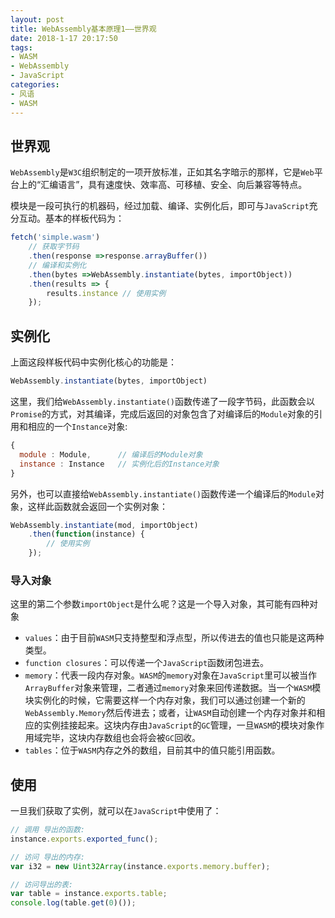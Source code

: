 ```yaml
---
layout: post
title: WebAssembly基本原理1——世界观
date: 2018-1-17 20:17:50
tags:
- WASM
- WebAssembly
- JavaScript 
categories:
- 风语
- WASM
---
```


## 世界观

`WebAssembly`是`W3C`组织制定的一项开放标准，正如其名字暗示的那样，它是`Web`平台上的“汇编语言”，具有速度快、效率高、可移植、安全、向后兼容等特点。

模块是一段可执行的机器码，经过加载、编译、实例化后，即可与`JavaScript`充分互动。基本的样板代码为：

```JavaScript
fetch('simple.wasm')
    // 获取字节码
    .then(response =>response.arrayBuffer())
    // 编译和实例化
    .then(bytes =>WebAssembly.instantiate(bytes, importObject))
    .then(results => {
        results.instance // 使用实例
    });
```
<!--more-->

## 实例化

上面这段样板代码中实例化核心的功能是：

```JavaScript
WebAssembly.instantiate(bytes, importObject)
```

这里，我们给`WebAssembly.instantiate()`函数传递了一段字节码，此函数会以`Promise`的方式，对其编译，完成后返回的对象包含了对编译后的`Module`对象的引用和相应的一个`Instance`对象:

```JavaScript
{
  module : Module,      // 编译后的Module对象
  instance : Instance   // 实例化后的Instance对象
}
```

另外，也可以直接给`WebAssembly.instantiate()`函数传递一个编译后的`Module`对象，这样此函数就会返回一个实例对象：
```JavaScript
WebAssembly.instantiate(mod, importObject)
    .then(function(instance) {
        // 使用实例
    });
```

### 导入对象

这里的第二个参数`importObject`是什么呢？这是一个导入对象，其可能有四种对象

* `values`：由于目前`WASM`只支持整型和浮点型，所以传进去的值也只能是这两种类型。
* `function closures`：可以传递一个`JavaScript`函数闭包进去。
* `memory`：代表一段内存对象。`WASM`的`memory`对象在`JavaScript`里可以被当作`ArrayBuffer`对象来管理，二者通过`memory`对象来回传递数据。当一个`WASM`模块实例化的时候，它需要这样一个内存对象，我们可以通过创建一个新的`WebAssembly.Memory`然后传进去；或者，让`WASM`自动创建一个内存对象并和相应的实例挂接起来。这块内存由`JavaScript`的`GC`管理，一旦`WASM`的模块对象作用域完毕，这块内存数组也会将会被`GC`回收。
* `tables`：位于`WASM`内存之外的数组，目前其中的值只能引用函数。

## 使用


一旦我们获取了实例，就可以在`JavaScript`中使用了：
```JavaScript
// 调用 导出的函数:
instance.exports.exported_func();

// 访问 导出的内存:
var i32 = new Uint32Array(instance.exports.memory.buffer);

// 访问导出的表:
var table = instance.exports.table;
console.log(table.get(0)());
```
